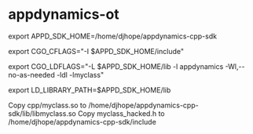 # appdynamics-ot

export APPD_SDK_HOME=/home/djhope/appdynamics-cpp-sdk

export CGO_CFLAGS="-I $APPD_SDK_HOME/include"

export CGO_LDFLAGS="-L $APPD_SDK_HOME/lib -l appdynamics -Wl,--no-as-needed -ldl -lmyclass"

export LD_LIBRARY_PATH=$APPD_SDK_HOME/lib

Copy cpp/myclass.so to /home/djhope/appdynamics-cpp-sdk/lib/libmyclass.so
Copy myclass_hacked.h to /home/djhope/appdynamics-cpp-sdk/include

